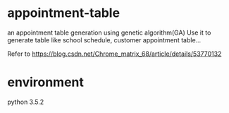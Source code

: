 # appointment-table
an appointment table generation using genetic algorithm(GA)
Use it to generate table like school schedule, customer appointment table...

Refer to https://blog.csdn.net/Chrome_matrix_68/article/details/53770132

# environment
python 3.5.2
